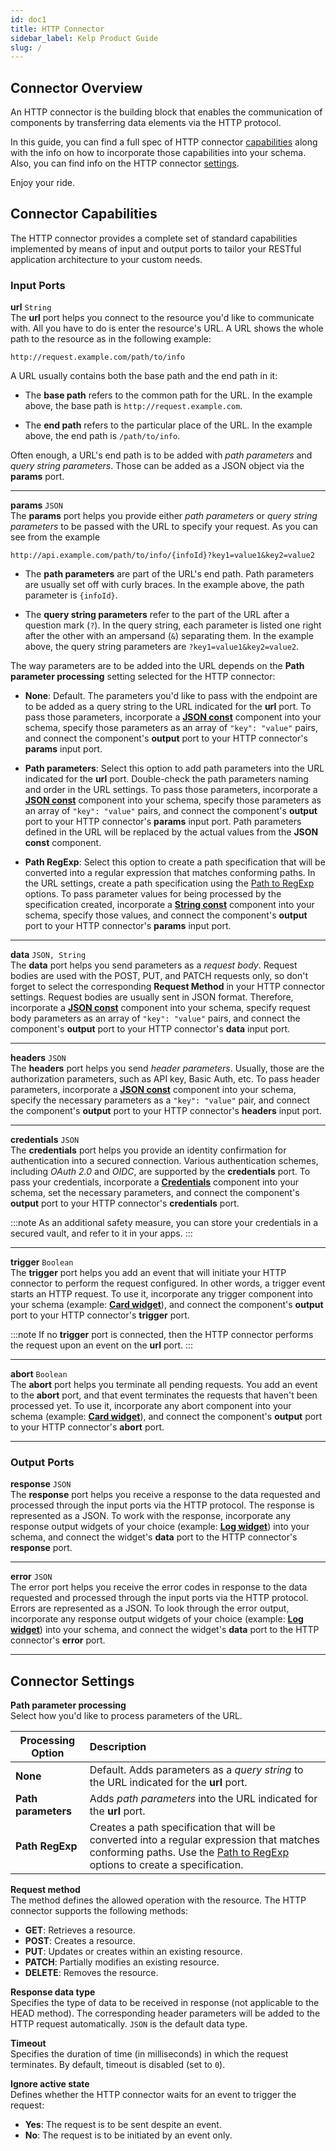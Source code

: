 ```yaml
---
id: doc1
title: HTTP Connector
sidebar_label: Kelp Product Guide
slug: /
---
```


## Connector Overview

An HTTP connector is the building block that enables the communication of components by transferring data elements via the HTTP protocol.

In this guide, you can find a full spec of HTTP connector [capabilities](#connector-capabilities) along with the info on how to incorporate those capabilities into your schema. Also, you can find info on the HTTP connector [settings](#connector-settings).

Enjoy your ride.

## Connector Capabilities

The HTTP connector provides a complete set of standard capabilities implemented by means of input and output ports to tailor your RESTful application architecture to your custom needs.

### Input Ports

**url** `String`  
The **url** port helps you connect to the resource you'd like to communicate with. All you have to do is enter the resource's URL. A URL shows the whole path to the resource as in the following example:

```http
http://request.example.com/path/to/info
```

A URL usually contains both the base path and the end path in it:

  * The **base path** refers to the common path for the URL. In the example above, the base path is `http://request.example.com`.

  * The **end path** refers to the particular place of the URL. In the example above, the end path is `/path/to/info`.

Often enough, a URL's end path is to be added with *path parameters* and *query string parameters*. Those can be added as a JSON object via the **params** port.

---

**params** `JSON`  
The **params** port helps you provide either *path parameters* or *query string parameters* to be passed with the URL to specify your request. As you can see from the example

```http
http://api.example.com/path/to/info/{infoId}?key1=value1&key2=value2
```

  * The **path parameters** are part of the URL's end path. Path parameters are usually set off with curly braces. In the example above, the path parameter is `{infoId}`.

  * The **query string parameters** refer to the part of the URL after a question mark (`?`). In the query string, each parameter is listed one right after the other with an ampersand (`&`) separating them. In the example above, the query string parameters are `?key1=value1&key2=value2`.

The way parameters are to be added into the URL depends on the **Path parameter processing** setting selected for the HTTP connector:

  * **None**: Default. The parameters you'd like to pass with the endpoint are to be added as a query string to the URL indicated for the **url** port. To pass those parameters, incorporate a [**JSON const**](https://docs.kelp.app/data/components/constant/json/doc) component into your schema, specify those parameters as an array of `"key": "value"` pairs, and connect the component's **output** port to your HTTP connector's **params** input port.

  * **Path parameters**: Select this option to add path parameters into the URL indicated for the **url** port. Double-check the path parameters naming and order in the URL settings. To pass those parameters, incorporate a [**JSON const**](https://docs.kelp.app/data/components/constant/json/doc) component into your schema, specify those parameters as an array of `"key": "value"` pairs, and connect the component's **output** port to your HTTP connector's **params** input port. Path parameters defined in the URL will be replaced by the actual values from the **JSON const** component.

  * **Path RegExp**: Select this option to create a path specification that will be converted into a regular expression that matches conforming paths. In the URL settings, create a path specification using the [Path to RegExp](https://github.com/pillarjs/path-to-regexp#path-to-regexp) options. To pass parameter values for being processed by the specification created, incorporate a [**String const**](https://docs.kelp.app/data/components/constant/string/doc) component into your schema, specify those values, and connect the component's **output** port to your HTTP connector's **params** input port.

---

**data** `JSON, String`  
The **data** port helps you send parameters as a *request body*. Request bodies are used with the POST, PUT, and PATCH requests only, so don't forget to select the corresponding **Request Method** in your HTTP connector settings. Request bodies are usually sent in JSON format. Therefore, incorporate a [**JSON const**](https://docs.kelp.app/data/components/constant/json/doc) component into your schema, specify request body parameters as an array of `"key": "value"` pairs, and connect the component's **output** port to your HTTP connector's **data** input port.

---

**headers** `JSON`  
The **headers** port helps you send *header parameters*. Usually, those are the authorization parameters, such as API key, Basic Auth, etc. To pass header parameters, incorporate a [**JSON const**](https://docs.kelp.app/data/components/constant/json/doc) component into your schema, specify the necessary parameters as a `"key": "value"` pair, and connect the component's **output** port to your HTTP connector's **headers** input port.

---

**credentials** `JSON`  
The **credentials** port helps you provide an identity confirmation for authentication into a secured connection. Various authentication schemes, including *OAuth 2.0* and *OIDC*, are supported by the **credentials** port. To pass your credentials, incorporate a [**Credentials**](https://docs.kelp.app/data/components/credentials/configuration/doc/) component into your schema, set the necessary parameters, and connect the component's **output** port to your HTTP connector's **credentials** port.

:::note
As an additional safety measure, you can store your credentials in a secured vault, and refer to it in your apps.
:::

---

**trigger** `Boolean`  
The **trigger** port helps you add an event that will initiate your HTTP connector to perform the request configured. In other words, a trigger event starts an HTTP request. To use it, incorporate any trigger component into your schema (example: [**Card widget**](https://docs.kelp.app/widgets/icon/latest/doc)), and connect the component's **output** port to your HTTP connector's **trigger** port.

:::note
If no **trigger** port is connected, then the HTTP connector performs the request upon an event on the **url** port.
:::

---

**abort** `Boolean`  
The **abort** port helps you terminate all pending requests. You add an event to the **abort** port, and that event terminates the requests that haven't been processed yet. To use it, incorporate any abort component into your schema (example: [**Card widget**](https://docs.kelp.app/widgets/icon/latest/doc)), and connect the component's **output** port to your HTTP connector's **abort** port.

---

### Output Ports

**response** `JSON`  
The **response** port helps you receive a response to the data requested and processed through the input ports via the HTTP protocol. The response is represented as a JSON. To work with the response, incorporate any response output widgets of your choice (example: [**Log widget**](https://docs.kelp.app/widgets/log/doc)) into your schema, and connect the widget's **data** port to the HTTP connector's **response** port.

---

**error** `JSON`  
The error port helps you receive the error codes in response to the data requested and processed through the input ports via the HTTP protocol. Errors are represented as a JSON. To look through the error output, incorporate any response output widgets of your choice (example: [**Log widget**](https://docs.kelp.app/widgets/log/doc)) into your schema, and connect the widget's **data** port to the HTTP connector's **error** port.

---

## Connector Settings

**Path parameter processing**  
Select how you'd like to process parameters of the URL.

| Processing Option | Description |
| ----------------- | :----------- |
| **None** | Default. Adds parameters as a *query string* to the URL indicated for the **url** port. |
| **Path parameters** | Adds *path parameters* into the URL indicated for the **url** port. |
| **Path RegExp** | Creates a path specification that will be converted into a regular expression that matches conforming paths. Use the [Path to RegExp](https://github.com/pillarjs/path-to-regexp#path-to-regexp) options to create a specification. |

**Request method**  
The method defines the allowed operation with the resource. The HTTP connector supports the following methods:

  * **GET**: Retrieves a resource.
  * **POST**: Creates a resource.
  * **PUT**: Updates or creates within an existing resource.
  * **PATCH**: Partially modifies an existing resource.
  * **DELETE**: Removes the resource.

**Response data type**  
Specifies the type of data to be received in response (not applicable to the HEAD method). The corresponding header parameters will be added to the HTTP request automatically. `JSON` is the default data type.

**Timeout**  
Specifies the duration of time (in milliseconds) in which the request terminates. By default, timeout is disabled (set to `0`).

**Ignore active state**  
Defines whether the HTTP connector waits for an event to trigger the request:

  * **Yes**: The request is to be sent despite an event.
  * **No**: The request is to be initiated by an event only.
